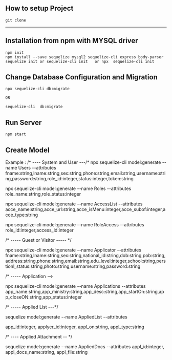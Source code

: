 ## How to setup  Project 
    git clone 

<hr/>

## Installation from npm with MYSQL driver
    npm init 
    npm install --save sequelize mysql2 sequelize-cli express body-parser
    sequelize init or sequelize-cli init   or npx  sequelize-cli init 

## Change Database Configuration  and Migration 
    npx sequelize-cli db:migrate  

    OR

    sequelize-cli  db:migrate 

## Run Server 

    npm start

## Create Model 
  Example : 
     /* ----  System and User ---/*
npx sequelize-cli model:generate --name Users --attributes fname:string,lname:string,sex:string,phone:string,email:string,username:string,password:string,role_id:integer,status:integer,token:string

npx sequelize-cli model:generate --name Roles --attributes role_name:string,role_status:integer

npx sequelize-cli model:generate --name AccessList --attributes acce_name:string,acce_url:string,acce_isMenu:integer,acce_subof:integer,acce_type:string

npx sequelize-cli model:generate --name RoleAccess --attributes role_id:integer,access_id:integer

/* ----- Guest or Visitor ----- */

npx sequelize-cli model:generate --name Applicator --attributes fname:string,lname:string,sex:string,national_id:string,dob:string,pob:string,address:string,phone:string,email:string,edu_level:integer,school:string,perstionl_status:string,photo:string,username:string,password:string

/* -----  Application -->

npx sequelize-cli model:generate --name Applications --attributes app_name:string,app_ministry:string,app_desc:string,app_startOn:string,app_closeON:string,app_status:integer


/* ----- Applied List  ---*/
 
 sequelize model:generate --name  AppliedList --attributes

 app_id:integer,
 applyer_id:integer,
 appl_on:string,
 appl_type:string

 /* ---- Applied Attachment -- */

sequelize model:generate --name  AppliedDocs --attributes
appl_id:integer,
appl_docs_name:string,
appl_file:string
